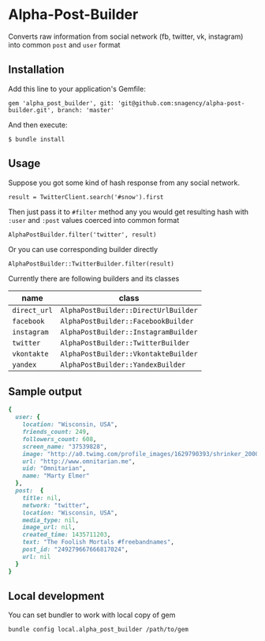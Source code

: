 # Alpha-Post-Builder

Converts raw information from social network (fb, twitter, vk, instagram) into common `post` and `user` format

## Installation

Add this line to your application's Gemfile:

    gem 'alpha_post_builder', git: 'git@github.com:snagency/alpha-post-builder.git', branch: 'master'

And then execute:

    $ bundle install

## Usage

Suppose you got some kind of hash response from any social network.

    result = TwitterClient.search('#snow').first

Then just pass it to `#filter` method any you would get resulting hash with `:user` and `:post` values coerced into common format

    AlphaPostBuilder.filter('twitter', result)

Or you can use corresponding builder directly

    AlphaPostBuilder::TwitterBuilder.filter(result)

Currently there are following builders and its classes

|name         |class                                |
|-------------|-------------------------------------|
|`direct_url` |`AlphaPostBuilder::DirectUrlBuilder` |
|`facebook`   |`AlphaPostBuilder::FacebookBuilder`  |
|`instagram`  |`AlphaPostBuilder::InstagramBuilder` |
|`twitter`    |`AlphaPostBuilder::TwitterBuilder`   |
|`vkontakte`  |`AlphaPostBuilder::VkontakteBuilder` |
|`yandex`     |`AlphaPostBuilder::YandexBuilder`    |

## Sample output

```ruby
{
  user: {
    location: "Wisconsin, USA",
    friends_count: 249,
    followers_count: 608,
    screen_name: "37539828",
    image: "http://a0.twimg.com/profile_images/1629790393/shrinker_2000_trans_normal.png",
    url: "http://www.omnitarian.me",
    uid: "Omnitarian",
    name: "Marty Elmer"
  },
  post:  {
    title: nil,
    network: "twitter",
    location: "Wisconsin, USA",
    media_type: nil,
    image_url: nil,
    created_time: 1435711203,
    text: "The Foolish Mortals #freebandnames",
    post_id: "249279667666817024",
    url: nil
  }
}
````
## Local development

You can set bundler to work with local copy of gem

    bundle config local.alpha_post_builder /path/to/gem
